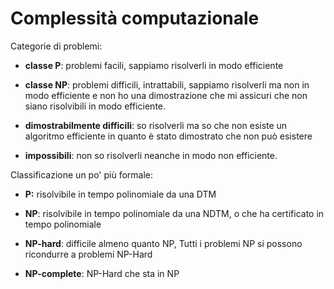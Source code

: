 # Complessità computazionale

Categorie di problemi:

- **classe P**: problemi facili, sappiamo risolverli in modo efficiente

- **classe NP**: problemi difficili, intrattabili, sappiamo risolverli ma non in modo efficiente e non ho una dimostrazione che mi assicuri che non siano risolvibili in modo efficiente.

- **dimostrabilmente difficili**: so risolverli ma so che non esiste un algoritmo efficiente in quanto è stato dimostrato che non può esistere

- **impossibili**: non so risolverli neanche in modo non efficiente.

Classificazione un po' più formale:

- **P:** risolvibile in tempo polinomiale da una DTM

- **NP**: risolvibile in tempo polinomiale da una NDTM, o che ha certificato in tempo polinomiale

- **NP-hard**: difficile almeno quanto NP, Tutti i problemi NP si possono ricondurre a problemi NP-Hard

- **NP-complete**: NP-Hard che sta in NP
